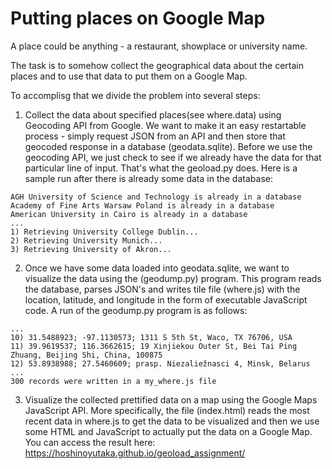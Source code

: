 #  Putting places on Google Map

A place could be anything - a restaurant, showplace or university name.

The task is to somehow collect the geographical data about the certain places and to use that data to put them on a Google Map.

To accomplisg that we divide the problem into several steps:
1. Collect the data about specified places(see where.data) using Geocoding API from Google. We want to make it an easy restartable process - simply request JSON from an API and then store that geocoded response in a database (geodata.sqlite). Before we use the geocoding API, we just check to see if we already have the data for that particular line of input. That's what the geoload.py does.
Here is a sample run after there is already some data in the database:
```
AGH University of Science and Technology is already in a database
Academy of Fine Arts Warsaw Poland is already in a database
American University in Cairo is already in a database
...
1) Retrieving University College Dublin...
2) Retrieving University Munich...
3) Retrieving University of Akron...
```
2. Once we have some data loaded into geodata.sqlite, we want to visualize the data using the (geodump.py) program. This program reads the database, parses JSON's and writes tile file (where.js) with the location, latitude, and longitude in the form of executable JavaScript code. 
A run of the geodump.py program is as follows:
```
...
10) 31.5488923; -97.1130573; 1311 S 5th St, Waco, TX 76706, USA
11) 39.9619537; 116.3662615; 19 Xinjiekou Outer St, Bei Tai Ping Zhuang, Beijing Shi, China, 100875
12) 53.8938988; 27.5460609; prasp. Niezaliežnasci 4, Minsk, Belarus
...
300 records were written in a my_where.js file
```
3. Visualize the collected prettified data on a map using the Google Maps JavaScript API. More specifically, the file (index.html) reads the most recent data in where.js to get the data to be visualized and then we use some HTML and JavaScript to actually put the data on a Google Map. You can access the result here: https://hoshinoyutaka.github.io/geoload_assignment/
